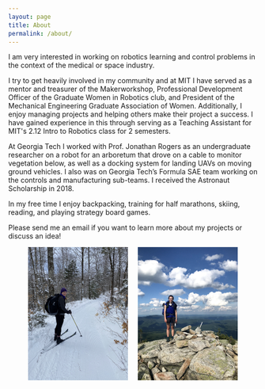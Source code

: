 ```yaml
---
layout: page
title: About
permalink: /about/
---
```


<p> I am very interested in working on robotics learning and control problems in the context of the medical or space industry.</p>
<!-- to create solutions to challenges -->

<p>I try to get heavily involved in my community and at MIT I have served as a mentor and treasurer of the Makerworkshop, Professional Development Officer of the Graduate Women in Robotics club, and President of the Mechanical Engineering Graduate Association of Women. Additionally, I enjoy managing projects and helping others make their project a success. I have gained experience in this through serving as a Teaching Assistant for MIT's 2.12 Intro to Robotics class for 2 semesters.</p>


<p> At Georgia Tech I worked with Prof. Jonathan Rogers as an undergraduate researcher on a robot for an arboretum that drove on a cable to monitor vegetation below, as well as a docking system for landing UAVs on moving ground vehicles. I also was on Georgia Tech’s Formula SAE team working on the controls and manufacturing sub-teams. I received the Astronaut Scholarship in 2018.</p>

<p> In my free time I enjoy backpacking, training for half marathons, skiing, reading, and playing strategy board games. </p>

<p> Please send me an email if you want to learn more about my projects or discuss an idea!</p>


<style>
  
    .image-container {
        display: flex;
        justify-content: center;
        align-items: center;
        gap: 20px;
    }

    .image-container img {
        width: 40%; /* Adjust the width as needed */
        height: auto; /* Maintain aspect ratio */
    }
</style>

<div class="image-container">
    <img src="/assets/xc_ski.jpg" alt="Image 1">
    <img src="/assets/backpacking.jpg" alt="Image 2">
</div>